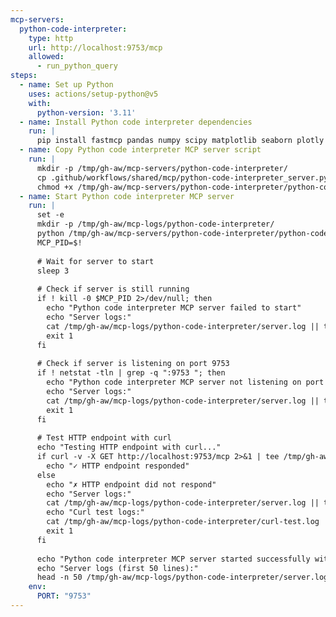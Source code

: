 ```yaml
---
mcp-servers:
  python-code-interpreter:
    type: http
    url: http://localhost:9753/mcp
    allowed:
      - run_python_query
steps:
  - name: Set up Python
    uses: actions/setup-python@v5
    with:
      python-version: '3.11'
  - name: Install Python code interpreter dependencies
    run: |
      pip install fastmcp pandas numpy scipy matplotlib seaborn plotly
  - name: Copy Python code interpreter MCP server script
    run: |
      mkdir -p /tmp/gh-aw/mcp-servers/python-code-interpreter/
      cp .github/workflows/shared/mcp/python-code-interpreter_server.py /tmp/gh-aw/mcp-servers/python-code-interpreter/
      chmod +x /tmp/gh-aw/mcp-servers/python-code-interpreter/python-code-interpreter_server.py
  - name: Start Python code interpreter MCP server
    run: |
      set -e
      mkdir -p /tmp/gh-aw/mcp-logs/python-code-interpreter/
      python /tmp/gh-aw/mcp-servers/python-code-interpreter/python-code-interpreter_server.py > /tmp/gh-aw/mcp-logs/python-code-interpreter/server.log 2>&1 &
      MCP_PID=$!
      
      # Wait for server to start
      sleep 3
      
      # Check if server is still running
      if ! kill -0 $MCP_PID 2>/dev/null; then
        echo "Python code interpreter MCP server failed to start"
        echo "Server logs:"
        cat /tmp/gh-aw/mcp-logs/python-code-interpreter/server.log || true
        exit 1
      fi
      
      # Check if server is listening on port 9753
      if ! netstat -tln | grep -q ":9753 "; then
        echo "Python code interpreter MCP server not listening on port 9753"
        echo "Server logs:"
        cat /tmp/gh-aw/mcp-logs/python-code-interpreter/server.log || true
        exit 1
      fi
      
      # Test HTTP endpoint with curl
      echo "Testing HTTP endpoint with curl..."
      if curl -v -X GET http://localhost:9753/mcp 2>&1 | tee /tmp/gh-aw/mcp-logs/python-code-interpreter/curl-test.log; then
        echo "✓ HTTP endpoint responded"
      else
        echo "✗ HTTP endpoint did not respond"
        echo "Server logs:"
        cat /tmp/gh-aw/mcp-logs/python-code-interpreter/server.log || true
        echo "Curl test logs:"
        cat /tmp/gh-aw/mcp-logs/python-code-interpreter/curl-test.log || true
        exit 1
      fi
      
      echo "Python code interpreter MCP server started successfully with PID $MCP_PID"
      echo "Server logs (first 50 lines):"
      head -n 50 /tmp/gh-aw/mcp-logs/python-code-interpreter/server.log || true
    env:
      PORT: "9753"
---
```


<!--

Python Code Interpreter MCP Server
Execute Python data analysis code in isolated environments

This MCP server provides a Python code interpreter that executes data analysis
code in isolated folders. Each request runs in its own directory with optional
file copying support for data analysis workflows.

Documentation: https://github.com/jlowin/fastmcp

Features:
- Isolated execution: Each request runs in /tmp/gh-aw/python-runs/<uuid>
- File support: Copy input files into the run directory
- Real-time streaming: See execution output as it happens
- Output collection: All generated files are tracked and returned
- Pre-installed libraries: pandas, numpy, scipy, matplotlib, seaborn, plotly

Available tools:
  - run_python_query: Execute Python data-analysis code in an isolated folder
    Parameters:
      - code: Python code to execute
      - files: Optional list of file paths to copy into the run directory
    Returns: Run metadata including run_id, run_path, exit_code, and list of files

Configuration:
  The server runs on port 9753 and executes Python 3.11+ code with common
  data analysis libraries pre-installed.

Setup:
  1. Include in Your Workflow:
     imports:
       - shared/mcp/python-code-interpreter.md

  2. The server will be automatically installed and started on localhost:9753

Example Usage:
  Generate a histogram plot of file sizes in the repository:

  ```
  Use the python-code-interpreter tool to analyze file sizes in the repository.
  First, collect all file paths and sizes, then create a histogram plot
  showing the distribution of file sizes. Save the plot as histogram.png.
  ```

  The agent can reference files by their basename (e.g., "data.csv") after
  providing the full path in the files parameter.

Connection Type:
  This configuration uses a local HTTP MCP server running Python with FastMCP 2.0.
  The server runs with transport="http" and responses stream for real-time output.

Troubleshooting:
  Server Failed to Start:
  - Verify Python 3.11+ is available
  - Check that port 9753 is not in use
  - Review server logs for dependency installation issues
  
  Execution Errors:
  - Ensure file paths are absolute when using the files parameter
  - Check that required Python libraries are available
  - Verify file permissions are readable

Usage:
  imports:
    - shared/mcp/python-code-interpreter.md

-->
